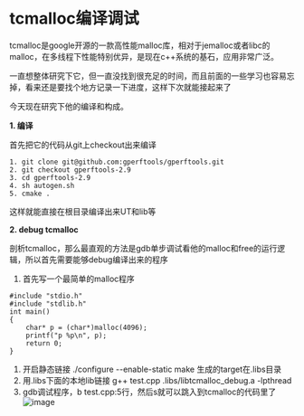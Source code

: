 # tcmalloc编译调试



tcmalloc是google开源的一款高性能malloc库，相对于jemalloc或者libc的malloc，在多线程下性能特别优异，是现在c++系统的基石，应用非常广泛。

一直想整体研究下它，但一直没找到很充足的时间，而且前面的一些学习也容易忘掉，看来还是要找个地方记录一下进度，这样下次就能接起来了

今天现在研究下他的编译和构成。

**1. 编译**

首先把它的代码从git上checkout出来编译

```
1. git clone git@github.com:gperftools/gperftools.git
2. git checkout gperftools-2.9
3. cd gperftools-2.9
4. sh autogen.sh
5. cmake .
```

这样就能直接在根目录编译出来UT和lib等

**2. debug tcmalloc**

剖析tcmalloc，那么最直观的方法是gdb单步调试看他的malloc和free的运行逻辑，所以首先需要能够debug编译出来的程序

1. 首先写一个最简单的malloc程序

```
#include "stdio.h"
#include "stdlib.h"
int main()
{
    char* p = (char*)malloc(4096);
    printf("p %p\n", p);
    return 0;
}
```

1. 开启静态链接 ./configure --enable-static make 生成的target在.libs目录
2. 用.libs下面的本地lib链接 g++ test.cpp .libs/libtcmalloc\_debug.a -lpthread
3. gdb调试程序，b test.cpp:5行，然后s就可以跳入到tcmalloc的代码里了 ![image](https://user-images.githubusercontent.com/7221964/126760834-f876a433-faa8-44c5-9062-ee0f389a3e09.png)
